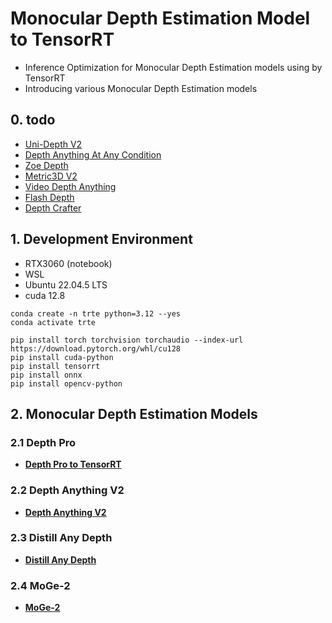 # Monocular Depth Estimation Model to TensorRT
- Inference Optimization for Monocular Depth Estimation models using by TensorRT 
- Introducing various Monocular Depth Estimation models

## 0. todo
   - [Uni-Depth V2](Uni_Depth_V2/README.md)   
   - [Depth Anything At Any Condition](Depth_Anything_AC/README.md)   
   - [Zoe Depth](Zoe_Depth/README.md)   
   - [Metric3D V2](Metric3D_V2/README.md)   
   - [Video Depth Anything](Video_Depth_Anything/README.md)   
   - [Flash Depth](Flash_Depth/README.md)   
   - [Depth Crafter](Depth_Crafter/README.md)   

## 1. Development Environment

- RTX3060 (notebook)
- WSL 
- Ubuntu 22.04.5 LTS
- cuda 12.8


```
conda create -n trte python=3.12 --yes 
conda activate trte

pip install torch torchvision torchaudio --index-url https://download.pytorch.org/whl/cu128
pip install cuda-python
pip install tensorrt
pip install onnx
pip install opencv-python

```

## 2. Monocular Depth Estimation Models 

### 2.1 Depth Pro
- **[Depth Pro to TensorRT](Depth_Pro/README.md)**   

### 2.2 Depth Anything V2
- **[Depth Anything V2](Depth_Anything_V2/README.md)**   

### 2.3 Distill Any Depth
- **[Distill Any Depth](Distill_Any_Depth/README.md)**   

### 2.4 MoGe-2
- **[MoGe-2](MoGe_2/README.md)**   


